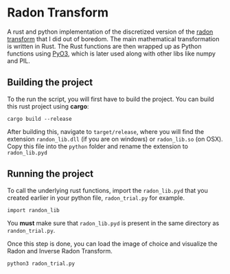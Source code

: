 # Radon Transform

A rust and python implementation of the discretized version of the [radon transform](https://en.wikipedia.org/wiki/Radon_transform#:~:text=In%20mathematics%2C%20the%20Radon%20transform,the%20function%20over%20that%20line.) that I did out of boredom. The main mathematical transformation is written in Rust. The Rust functions are then wrapped up as Python functions using [PyO3](https://github.com/PyO3/pyo3), which is later used along with other libs like numpy and PIL. 


## Building the project

To the run the script, you will first have to build the project. You can build this rust project using **cargo**:

```
cargo build --release
```

After building this, navigate to `` target/release ``, where you will find the extension `` randon_lib.dll `` (if you are on windows) or `` radon_lib.so `` (on OSX). Copy this file into the `` python `` folder and rename the extension to `` radon_lib.pyd ``

## Running the project 

To call the underlying rust functions, import the `` radon_lib.pyd `` that you created earlier in your python file, `` radon_trial.py `` for example.

```
import randon_lib
```

You **must** make sure that `` radon_lib.pyd `` is present in the same directory as `` randon_trial.py ``. 

Once this step is done, you can load the image of choice and visualize the Radon and Inverse Radon Transform. 

```
python3 radon_trial.py
```

